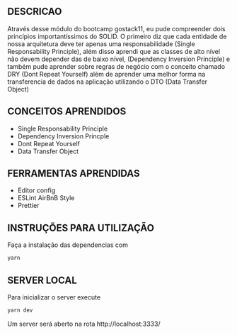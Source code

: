 ## DESCRICAO
Através desse módulo do bootcamp gostack11, eu pude compreender dois princípios importantíssimos do SOLID. O primeiro diz que cada entidade de nossa arquitetura deve ter apenas uma responsabilidade (Single Responsability Principle), além disso aprendi que as classes de alto nível não devem depender das de baixo nível, (Dependency Inversion Principle) e também pude aprender sobre regras de negócio com o conceito chamado DRY (Dont Repeat Yourself) além de aprender uma melhor forma na transferencia de dados na aplicação utilizando o DTO (Data Transfer Object)

## CONCEITOS APRENDIDOS
- Single Responsability Principle
- Dependency Inversion Princple
- Dont Repeat Yourself
- Data Transfer Object

## FERRAMENTAS APRENDIDAS
- Editor config
- ESLint AirBnB Style
- Prettier

## INSTRUÇÕES PARA UTILIZAÇÃO

Faça a instalação das dependencias com

```sh
yarn
```

## SERVER LOCAL

Para inicializar o server execute

```sh
yarn dev
```

Um server será aberto na rota http://localhost:3333/
